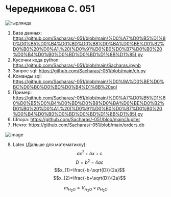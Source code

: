 # Чередникова С. 051
![гырлянда](https://user-images.githubusercontent.com/114468843/207239280-09e0f696-7f88-43f6-bcb6-248667eda0c7.gif)



 1) База данных: https://github.com/Sacharas/-051/blob/main/%D0%A7%D0%B5%D1%80%D0%B5%D0%B4%D0%BD%D0%B8%D0%BA%D0%BE%D0%B2%D0%B0%20%D0%A1.%20(%D0%91%D0%B0%D0%B7%D0%B0%20%D0%B4%D0%B0%D0%BD%D0%BD%D1%8B%D1%85).py
 2) Кусочки кода python: https://github.com/Sacharas/-051/blob/main/Sacharas.ipynb
 3) Запрос sql: https://github.com/Sacharas/-051/blob/main/ch.py
 4) Команды sql: https://github.com/Sacharas/-051/blob/main/%D0%9A%D0%BE%D0%BC%D0%B0%D0%BD%D0%B4%D1%8B%20sql
5) Пример: https://github.com/Sacharas/-051/blob/main/%D0%A7%D0%B5%D1%80%D0%B5%D0%B4%D0%BD%D0%B8%D0%BA%D0%BE%D0%B2%D0%B0%20%D0%A1.%20(%D0%91%D0%B0%D0%B7%D0%B0%20%D0%B4%D0%B0%D0%BD%D0%BD%D1%8B%D1%85).py
6) Шпора: https://github.com/Sacharas/-051/blob/main/Jupiter
7) Нечто: https://github.com/Sacharas/-051/blob/main/orders.db
 
![image](https://user-images.githubusercontent.com/114468843/192453967-35a43f2a-ce86-4d20-a46a-7deb1cca6782.png)

8) Latex (Дальше для математикоу):
  $$ax^2+bx+c$$ 
 $$D=b^2-4ac$$ 
$$x_{1}=\frac{-b-\sqrt{D}}{2a}$$ 
$$x_{2}=\frac{-b+\sqrt{D}}{2a}$$ 

$$m_{H_{2}O}=V_{H_{2}O} \times p_{H_{2}O}$$

